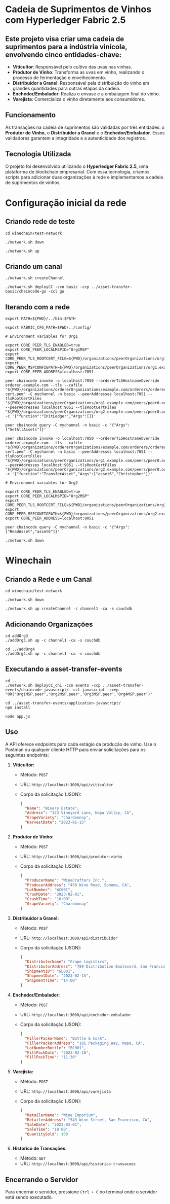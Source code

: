 # Cadeia de Suprimentos de Vinhos com Hyperledger Fabric 2.5
## Este projeto visa criar uma cadeia de suprimentos para a indústria vinícola, envolvendo cinco entidades-chave:

* **Viticultor**: Responsável pelo cultivo das uvas nas vinhas.
* **Produtor de Vinho**: Transforma as uvas em vinho, realizando o processo de fermentação e envelhecimento.
* **Distribuidor a Granel**: Responsável pela distribuição do vinho em grandes quantidades para outras etapas da cadeia.
* **Enchedor/Embalador**: Realiza o envase e a embalagem final do vinho.
* **Varejista**: Comercializa o vinho diretamente aos consumidores.

## Funcionamento

As transações na cadeia de suprimentos são validadas por três entidades: o **Produtor de Vinho**, o **Distribuidor a Granel** e o **Enchedor/Embalador**. Esses validadores garantem a integridade e a autenticidade dos registros.

## Tecnologia Utilizada
O projeto foi desenvolvido utilizando o **Hyperledger Fabric 2.5**, uma plataforma de blockchain empresarial. Com essa tecnologia, criamos scripts para adicionar duas organizações à rede e implementamos a cadeia de suprimentos de vinhos.

# Configuração inicial da rede

## Criando rede de teste

``` 
cd winechain/test-network
```

``` 
./network.sh down
```

``` 
./network.sh up
```

## Criando um canal

``` 
./network.sh createChannel
```

``` 
./network.sh deployCC -ccn basic -ccp ../asset-transfer-basic/chaincode-go -ccl go
```

## Iterando com a rede

``` 
export PATH=${PWD}/../bin:$PATH
```

``` 
export FABRIC_CFG_PATH=$PWD/../config/
```

```
# Environment variables for Org1

export CORE_PEER_TLS_ENABLED=true
export CORE_PEER_LOCALMSPID="Org1MSP"
export CORE_PEER_TLS_ROOTCERT_FILE=${PWD}/organizations/peerOrganizations/org1.example.com/peers/peer0.org1.example.com/tls/ca.crt
export CORE_PEER_MSPCONFIGPATH=${PWD}/organizations/peerOrganizations/org1.example.com/users/Admin@org1.example.com/msp
export CORE_PEER_ADDRESS=localhost:7051
```

``` 
peer chaincode invoke -o localhost:7050 --ordererTLSHostnameOverride orderer.example.com --tls --cafile "${PWD}/organizations/ordererOrganizations/example.com/orderers/orderer.example.com/msp/tlscacerts/tlsca.example.com-cert.pem" -C mychannel -n basic --peerAddresses localhost:7051 --tlsRootCertFiles "${PWD}/organizations/peerOrganizations/org1.example.com/peers/peer0.org1.example.com/tls/ca.crt" --peerAddresses localhost:9051 --tlsRootCertFiles "${PWD}/organizations/peerOrganizations/org2.example.com/peers/peer0.org2.example.com/tls/ca.crt" -c '{"function":"InitLedger","Args":[]}'
```

``` 
peer chaincode query -C mychannel -n basic -c '{"Args":["GetAllAssets"]}'
```

``` 
peer chaincode invoke -o localhost:7050 --ordererTLSHostnameOverride orderer.example.com --tls --cafile "${PWD}/organizations/ordererOrganizations/example.com/orderers/orderer.example.com/msp/tlscacerts/tlsca.example.com-cert.pem" -C mychannel -n basic --peerAddresses localhost:7051 --tlsRootCertFiles "${PWD}/organizations/peerOrganizations/org1.example.com/peers/peer0.org1.example.com/tls/ca.crt" --peerAddresses localhost:9051 --tlsRootCertFiles "${PWD}/organizations/peerOrganizations/org2.example.com/peers/peer0.org2.example.com/tls/ca.crt" -c '{"function":"TransferAsset","Args":["asset6","Christopher"]}'
```

``` 
# Environment variables for Org2

export CORE_PEER_TLS_ENABLED=true
export CORE_PEER_LOCALMSPID="Org2MSP"
export CORE_PEER_TLS_ROOTCERT_FILE=${PWD}/organizations/peerOrganizations/org2.example.com/peers/peer0.org2.example.com/tls/ca.crt
export CORE_PEER_MSPCONFIGPATH=${PWD}/organizations/peerOrganizations/org2.example.com/users/Admin@org2.example.com/msp
export CORE_PEER_ADDRESS=localhost:9051
```
``` 
peer chaincode query -C mychannel -n basic -c '{"Args":["ReadAsset","asset6"]}'
```

``` 
./network.sh down
```

# Winechain

## Criando a Rede e um Canal

``` 
cd winechain/test-network
```

``` 
./network.sh down
```

``` 
./network.sh up createChannel -c channel1 -ca -s couchdb
```
## Adicionando Organizações

```
cd addOrg3
./addOrg3.sh up -c channel1 -ca -s couchdb
```

```
cd ../addOrg4
./addOrg4.sh up -c channel1 -ca -s couchdb
```

## Executando a asset-transfer-events

```
cd ..
./network.sh deployCC_ch1 -ccn events -ccp ../asset-transfer-events/chaincode-javascript/ -ccl javascript -ccep "OR('Org1MSP.peer','Org2MSP.peer','Org3MSP.peer','Org4MSP.peer')"
```

```
cd ../asset-transfer-events/application-javascript/
npm install
```

``` 
node app.js
```
## Uso

A API oferece endpoints para cada estágio da produção de vinho. Use o Postman ou qualquer cliente HTTP para enviar solicitações para os seguintes endpoints:

1. **Viticultor:**

    - Método: `POST`
    - URL: `http://localhost:3000/api/viticultor`
    - Corpo da solicitação (JSON):

        ```json
        {
          "Name": "Winery Estate",
          "Address": "123 Vineyard Lane, Napa Valley, CA",
          "GrapeVariety": "Chardonnay",
          "HarvestDate": "2023-01-15"
        }
        ```

2. **Produtor de Vinho:**

    - Método: `POST`
    - URL: `http://localhost:3000/api/produtor-vinho`
    - Corpo da solicitação (JSON):

        ```json
        {
          "ProducerName": "WineCrafters Inc.",
          "ProducerAddress": "456 Wine Road, Sonoma, CA",
          "LotNumber": "WC001",
          "CrushDate": "2023-02-01",
          "CrushTime": "10:00",
          "GrapeVariety": "Chardonnay"
        }
        ```

3. **Distribuidor a Granel:**

    - Método: `POST`
    - URL: `http://localhost:3000/api/distribuidor`
    - Corpo da solicitação (JSON):

        ```json
        {
          "DistributorName": "Grape Logistics",
          "DistributorAddress": "789 Distribution Boulevard, San Francisco, CA",
          "ShipmentID": "GL001",
          "ShipmentDate": "2023-02-15",
          "ShipmentTime": "14:00"
        }
        ```

4. **Enchedor/Embalador:**

    - Método: `POST`
    - URL: `http://localhost:3000/api/enchedor-embalador`
    - Corpo da solicitação (JSON):

        ```json
        {
          "FillerPackerName": "Bottle & Cork",
          "FillerPackerAddress": "101 Packaging Way, Napa, CA",
          "LotNumberBottle": "BC001",
          "FillPackDate": "2023-02-18",
          "FillPackTime": "11:30"
        }
        ```

5. **Varejista:**

    - Método: `POST`
    - URL: `http://localhost:3000/api/varejista`
    - Corpo da solicitação (JSON):

        ```json
        {
          "RetailerName": "Wine Emporium",
          "RetailerAddress": "543 Wine Street, San Francisco, CA",
          "SaleDate": "2023-03-01",
          "SaleTime": "18:00",
          "QuantitySold": 100
        }
        ```

6. **Histórico de Transações:**

    - Método: `GET`
    - URL: `http://localhost:3000/api/historico-transacoes`

## Encerrando o Servidor

Para encerrar o servidor, pressione `Ctrl + C` no terminal onde o servidor está sendo executado.

















